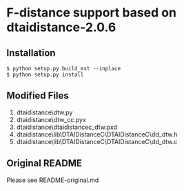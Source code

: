 # F-distance support based on dtaidistance-2.0.6

## Installation

    $ python setup.py build_ext --inplace
    $ python setup.py install

## Modified Files

1. dtaidistance\dtw.py
2. dtaidistance\dtw_cc.pyx
3. dtaidistance\dtaidistancec_dtw.pxd
4. dtaidistance\lib\DTAIDistanceC\DTAIDistanceC\dd_dtw.h
5. dtaidistance\lib\DTAIDistanceC\DTAIDistanceC\dd_dtw.c

## Original README

Please see README-original.md
